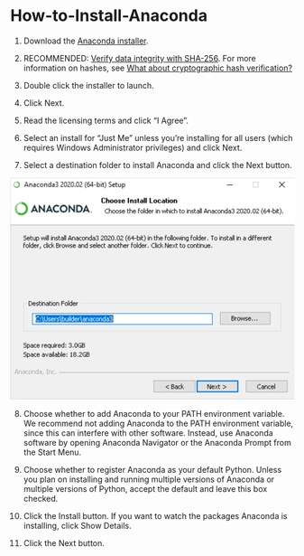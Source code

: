 # How-to-Install-Anaconda

1. Download the [Anaconda installer](https://www.anaconda.com/products/distribution#windows).

2. RECOMMENDED: [Verify data integrity with SHA-256](https://docs.anaconda.com/anaconda/install/hashes/). For more information on hashes, see [What about cryptographic hash verification?](https://conda.io/projects/conda/en/latest/user-guide/install/download.html#cryptographic-hash-verification)

3. Double click the installer to launch. 

4. Click Next.

5. Read the licensing terms and click “I Agree”.

6. Select an install for “Just Me” unless you’re installing for all users (which requires Windows Administrator privileges) and click Next.

7. Select a destination folder to install Anaconda and click the Next button.

![](win-install-destination.png)

8. Choose whether to add Anaconda to your PATH environment variable. We recommend not adding Anaconda to the PATH environment variable, since this can interfere with other software. Instead, use Anaconda software by opening Anaconda Navigator or the Anaconda Prompt from the Start Menu.


9. Choose whether to register Anaconda as your default Python. Unless you plan on installing and running multiple versions of Anaconda or multiple versions of Python, accept the default and leave this box checked.

10. Click the Install button. If you want to watch the packages Anaconda is installing, click Show Details.

11. Click the Next button.

